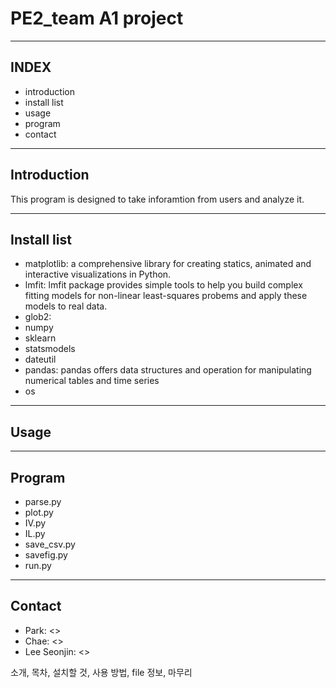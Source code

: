 # PE2_team A1 project
***
## INDEX
* introduction
* install list
* usage
* program
* contact
***
## Introduction
This program is designed to take inforamtion from users and analyze it. 
***
## Install list
* matplotlib: a comprehensive library for creating statics, animated and interactive visualizations in Python. 
* lmfit: lmfit package provides simple tools to help you build complex fitting models for non-linear least-squares probems and apply these models to real data.
* glob2: 
* numpy
* sklearn
* statsmodels
* dateutil
* pandas: pandas offers data structures and operation for manipulating numerical tables and time series
* os
***
## Usage
***
## Program
* parse.py
* plot.py
* IV.py
* IL.py
* save_csv.py
* savefig.py
* run.py
***
## Contact
* Park: <>
* Chae: <>
* Lee Seonjin: <>


소개, 목차, 설치할 것, 사용 방법, file 정보, 마무리
